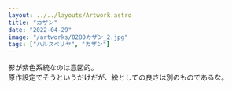 ```yaml
---
layout: ../../layouts/Artwork.astro
title: "カザン"
date: "2022-04-29"
image: "/artworks/0280カザン_2.jpg"
tags: ["ハルスベリヤ", "カザン"]
---
```


影が紫色系統なのは意図的。  
原作設定でそうというだけだが、絵としての良さは別のものであるな。